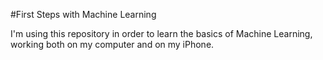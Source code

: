 #First Steps with Machine Learning

I'm using this repository in order to learn the basics of Machine Learning, working both on my computer and on my iPhone.